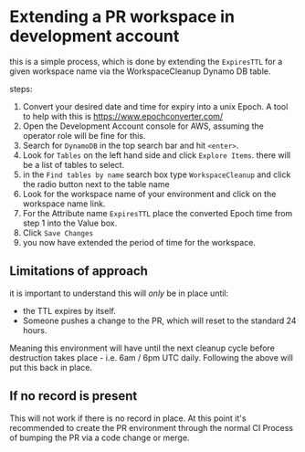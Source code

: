 # Extending a PR workspace in development account

this is a simple process, which is done by extending the `ExpiresTTL` for a given workspace name via the WorkspaceCleanup Dynamo DB table.

steps:

1. Convert your desired date and time for expiry into a unix Epoch. A tool to help with this is <https://www.epochconverter.com/>
2. Open the Development Account console for AWS, assuming the operator role will be fine for this.
3. Search for `DynamoDB` in the top search bar and hit `<enter>`.
4. Look for `Tables` on the left hand side and click `Explore Items`. there will be a list of tables to select.
5. in the `Find tables by name` search box type `WorkspaceCleanup` and click the radio button next to the table name
6. Look for the workspace name of your environment and click on the workspace name link.
7. For the Attribute name `ExpiresTTL` place the converted Epoch time from step 1 into the Value box.
8. Click `Save Changes`
9. you now have extended the period of time for the workspace.

## Limitations of approach

it is important to understand this will *only* be in place until:

- the TTL expires by itself.
- Someone pushes a change to the PR, which will reset to the standard 24 hours.

Meaning this environment will have until the next cleanup cycle before destruction takes place - i.e. 6am / 6pm UTC daily.
Following the above will put this back in place.

## If no record is present

This will not work if there is no record in place.
At this point it's recommended to create the PR environment through the normal CI Process of bumping the PR via a code change or merge.
